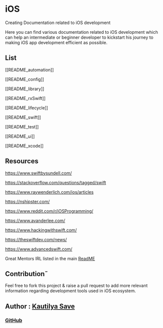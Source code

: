 # iOS

Creating Documentation related to iOS development

Here you can find various documentation related to iOS development which can help an intermediate or beginner developer to kickstart his journey to making iOS app development efficient as possible.

## List

[[README_automation]]

[[README_config]]

[[README_library]]

[[README_rxSwift]]

[[README_lifecycle]]

[[README_swift]]

[[README_test]]

[[README_ui]]

[[README_xcode]]


## Resources

https://www.swiftbysundell.com/

https://stackoverflow.com/questions/tagged/swift

https://www.raywenderlich.com/ios/articles

https://nshipster.com/

https://www.reddit.com/r/iOSProgramming/

https://www.avanderlee.com/

https://www.hackingwithswift.com/

https://theswiftdev.com/news/

https://www.advancedswift.com/

Great Mentors IRL listed in the main [ReadME](README.md)

## Contribution˜

Feel free to fork this project & raise a pull request to add more relevant information regarding development tools used in iOS ecosystem.

## Author : [Kautilya Save](https://kautilya.design/)

### [GitHub](https://github.com/SensehacK)


